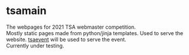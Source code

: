 # tsamain
The webpages for 2021 TSA webmaster competition.  
Mostly static pages made from python/jinja templates.
Used to serve the website.  [tsaevent](https://github.com/superTyDev/tsaevent) will be used to serve the event.  
Currently under testing.
